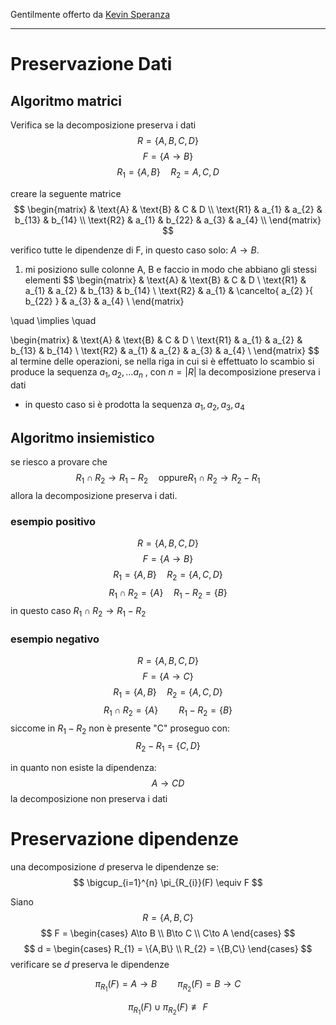 Gentilmente offerto da [Kevin Speranza](https://github.com/Kespers)

---
# Preservazione Dati
## Algoritmo matrici
Verifica se la decomposizione preserva i dati
$$
R = \{A,B,C,D\}
$$
$$
F=\{A\to B\}
$$
$$
R_{1} = \{A,B\} \quad R_{2}={A,C,D}
$$

creare la seguente matrice
$$
\begin{matrix}
    & \text{A} & \text{B} & C & D \\
    \text{R1} & a_{1} & a_{2} & b_{13} & b_{14}  \\
    \text{R2} & a_{1} & b_{22} & a_{3} & a_{4} \\
\end{matrix}
$$

verifico tutte le dipendenze di F, in questo caso solo: $A\to B$.

1. mi posiziono sulle colonne A, B e faccio in modo che abbiano gli stessi elementi
$$
\begin{matrix}
    & \text{A} & \text{B} & C & D \\
    \text{R1} & a_{1} & a_{2} & b_{13} & b_{14}  \\
    \text{R2} & a_{1} & \cancelto{ a_{2} }{ b_{22} } & a_{3} & a_{4} \\
\end{matrix}

\quad \implies \quad

\begin{matrix}
    & \text{A} & \text{B} & C & D \\
    \text{R1} & a_{1} & a_{2} & b_{13} & b_{14}  \\
    \text{R2} & a_{1} & a_{2} & a_{3} & a_{4} \\
\end{matrix}
$$
al termine delle operazioni, se nella riga in cui si è effettuato lo scambio si produce la sequenza $a_{1},a_{2},\dots a_{n}$ , con $n = |R|$ la decomposizione preserva i dati
- in questo caso si è prodotta la sequenza $a_{1},a_{2},a_{3},a_{4}$

## Algoritmo insiemistico
se riesco a provare che
$$
R_{1} \cap R_{2} \to R_{1}-R_{2} \quad \text{oppure} R_{1} \cap R_{2} \to R_{2} - R_{1}
$$
allora la decomposizione preserva i dati.

### esempio positivo
$$
R=\{A,B,C,D\}
$$
$$
F=\{A\to B\}
$$
$$
R_{1}=\{A,B\} \quad R_{2}=\{A,C,D\}
$$
$$
R_{1} \cap R_{2} = \{A\}
\quad
R_{1} - R_{2} = \{B\}
$$
in questo caso $R_{1} \cap R_{2} \to R_{1}-R_{2}$

### esempio negativo
$$
R=\{A,B,C,D\}
$$
$$
F=\{A\to C\}
$$
$$
R_{1}=\{A,B\} \quad R_{2}=\{A,C,D\}
$$
$$
R_{1} \cap R_{2} = \{A\} \quad\quad R_{1} - R_{2} = \{B\}
$$
siccome in $R_{1} - R_{2}$ non è presente "C" proseguo con:
$$
R_{2} - R_{1} = \{C,D\}
$$

in quanto non esiste la dipendenza:
$$
A\to CD
$$
la decomposizione non preserva i dati



# Preservazione dipendenze
una decomposizione $d$ preserva le dipendenze se:
$$
\bigcup_{i=1}^{n} \pi_{R_{i}}(F) \equiv F
$$

Siano
$$
R = \{A,B,C\}
$$
$$
F = \begin{cases}
A\to B \\
B\to C \\
C\to A
\end{cases}
$$
$$
d = \begin{cases}
R_{1} = \{A,B\} \\
R_{2} = \{B,C\}
\end{cases}
$$
verificare se $d$ preserva le dipendenze

$$
\pi_{R_{1}}(F)={A\to B} \quad\quad \pi_{R_{2}}(F)={B\to C}
$$

$$
\pi_{R_{1}}(F) \cup \pi_{R_{2}}(F) \not\equiv F
$$

